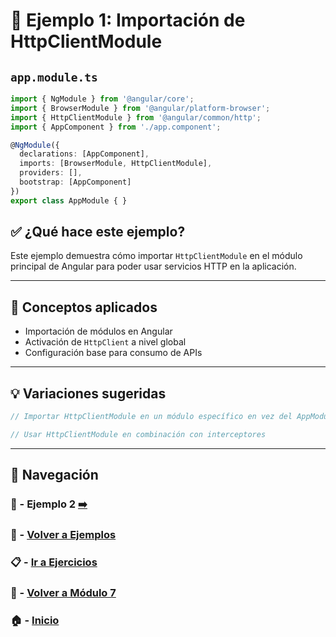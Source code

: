 # 🧪 Ejemplo 1: Importación de HttpClientModule

## `app.module.ts`
```ts
import { NgModule } from '@angular/core';
import { BrowserModule } from '@angular/platform-browser';
import { HttpClientModule } from '@angular/common/http';
import { AppComponent } from './app.component';

@NgModule({
  declarations: [AppComponent],
  imports: [BrowserModule, HttpClientModule],
  providers: [],
  bootstrap: [AppComponent]
})
export class AppModule { }
```

## ✅ ¿Qué hace este ejemplo?
Este ejemplo demuestra cómo importar `HttpClientModule` en el módulo principal de Angular para poder usar servicios HTTP en la aplicación.

---

## 🧠 Conceptos aplicados
- Importación de módulos en Angular
- Activación de `HttpClient` a nivel global
- Configuración base para consumo de APIs

---

## 💡 Variaciones sugeridas

```ts
// Importar HttpClientModule en un módulo específico en vez del AppModule
```

```ts
// Usar HttpClientModule en combinación con interceptores
```

---

## 🔁 Navegación

### 🧪 - Ejemplo 2 [➡️](./Ejemplo_2.md)

### 🧪 - [Volver a Ejemplos](../README.md)

### 📋 - [Ir a Ejercicios](../../Ejercicios/README.md)

### 📘 - [Volver a Módulo 7](../../Modulo_7.md)

### 🏠 - [Inicio](../../../README.md)
